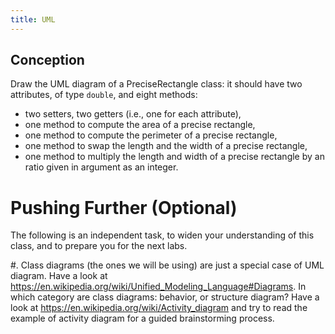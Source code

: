 ```yaml
---
title: UML
---
```



## Conception 

Draw the UML diagram of a PreciseRectangle class: it should have two attributes, of type `double`, and eight methods:

- two setters, two getters (i.e., one for each attribute), 
- one method to compute the area of a precise rectangle,
- one method to compute the perimeter of a precise rectangle,
- one method to swap the length and the width of a precise rectangle,
- one method to multiply the length and width of a precise rectangle by an ratio given in argument as an integer.


# Pushing Further (Optional)

The following is an independent task, to widen your understanding of this class, and to prepare you for the next labs.

#. Class diagrams (the ones we will be using) are just a special case of UML diagram.
Have a look at <https://en.wikipedia.org/wiki/Unified_Modeling_Language#Diagrams>.
In which category are class diagrams: behavior, or structure diagram?
Have a look at <https://en.wikipedia.org/wiki/Activity_diagram> and try to read the example of activity diagram for a guided brainstorming process.

